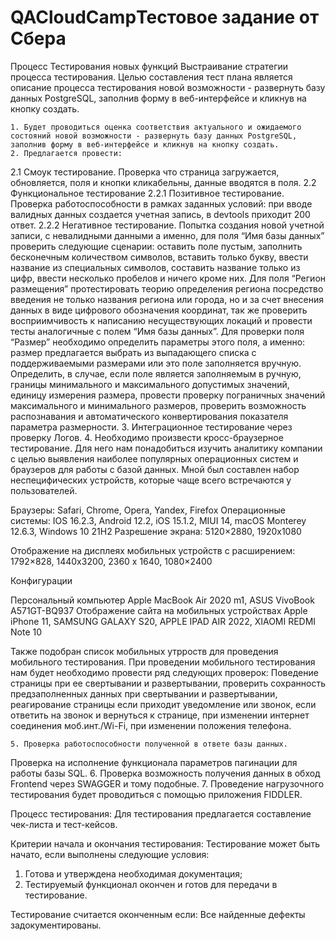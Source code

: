 # QACloudCampТестовое задание от Сбера 

Процесс Тестирования новых функций 
Выстраивание стратегии процесса тестирования. Целью составления тест плана является описание процесса тестирования новой возможности - ​​развернуть базу данных PostgreSQL, заполнив форму в веб-интерфейсе и кликнув на кнопку создать. 

    1. Будет проводиться оценка соответствия актуального и ожидаемого состояний новой возможности - ​​развернуть базу данных PostgreSQL, заполнив форму в веб-интерфейсе и кликнув на кнопку создать.
    2. Предлагается провести: 
2.1 Смоук тестирование. Проверка что страница загружается, обновляется, поля и кнопки кликабельны, данные вводятся в поля. 
2.2 Функциональное тестирование
2.2.1 Позитивное тестирование. Проверка работоспособности в рамках заданных условий: при вводе валидных данных создается учетная запись, в devtools приходит 200 ответ. 
2.2.2 Негативное тестирование. Попытка создания новой учетной записи, с невалидными данными а именно, для поля “Имя базы данных” проверить следующие сценарии: оставить поле пустым, заполнить бесконечным количеством символов, вставить только букву, ввести название из специальных символов, составить название только из цифр, ввести несколько пробелов и ничего кроме них. Для поля “Регион размещения” протестировать теорию определения региона посредство введения не только названия региона или города, но и за счет внесения данных в виде цифрового обозначения координат, так же проверить восприимчивость к написанию несуществующих локаций и провести тесты аналогичные с полем “Имя базы данных”. Для проверки поля “Размер” необходимо определить параметры этого поля, а именно: размер предлагается выбрать из выпадающего списка с поддерживаемыми размерами или это поле заполняется вручную. Определить, в случае, если поле является заполняемым в ручную, границы минимального и максимального допустимых значений, единицу измерения размера, провести проверку пограничных значений максимального и минимального размеров, проверить возможность распознавания и автоматического конвертирования показателя параметра размерности. 
    3. Интеграционное тестирование через проверку Логов. 
    4. Необходимо произвести кросс-браузерное тестирование. Для него нам понадобиться изучить аналитику компании с целью выявления наиболее популярных операционных систем и браузеров для работы с базой данных. Мной был составлен набор неспецифических устройств, которые чаще всего встречаются у пользователей. 

Браузеры:
Safari, Chrome, Opera, Yandex, Firefox
Операционные системы:
IOS 16.2.3, Android 12.2, iOS 15.1.2, MIUI 14, macOS Monterey 12.6.3, Windows 10 21H2
Разрешение экрана:
5120×2880, 1920x1080

Отображение на дисплеях мобильных устройств с
расширением:
1792×828, 1440x3200, 2360 x 1640, 1080×2400
 
Конфигурации

Персональный компьютер
Apple MacBook Air 2020 m1, ASUS VivoBook A571GT-BQ937
Отображение сайта на мобильных
устройствах
Apple iPhone 11, SAMSUNG GALAXY S20, APPLE IPAD AIR 2022, XIAOMI REDMI Note 10

 
Также подобран список мобильных утрроств для проведения мобильного тестирования. При проведении мобильного тестирования нам будет необходимо провести ряд следующих проверок: Поведение страницы при ее свертывании и развертывании, проверить сохранность предзаполненных данных при свертывании и развертывании, реагирование страницы если приходит уведомление или звонок, если ответить на звонок и вернуться к странице, при изменении интернет соединения моб.инт./Wi-Fi, при изменении положения телефона. 

    5. Проверка работоспособности полученной в ответе базы данных. 
Проверка на исполнение функционала параметров пагинации для работы базы SQL. 
    6. Проверка возможность получения данных в обход Frontend через SWAGGER и тому подобные. 
    7. Проведение нагрузочного тестирования будет проводиться с помощью приложения FIDDLER. 


Процесс тестирования:
Для тестирования предлагается составление чек-листа и тест-кейсов. 

Критерии начала и окончания тестирования:
Тестирование может быть начато, если выполнены следующие условия:
1. Готова и утверждена необходимая документация;
2. Тестируемый функционал окончен и готов для передачи в тестирование.

Тестирование считается оконченным если: 
Все найденные дефекты задокументированы. 

